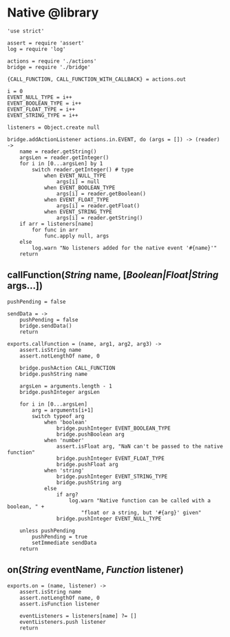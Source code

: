 Native @library
===============

	'use strict'

	assert = require 'assert'
	log = require 'log'

	actions = require './actions'
	bridge = require './bridge'

	{CALL_FUNCTION, CALL_FUNCTION_WITH_CALLBACK} = actions.out

	i = 0
	EVENT_NULL_TYPE = i++
	EVENT_BOOLEAN_TYPE = i++
	EVENT_FLOAT_TYPE = i++
	EVENT_STRING_TYPE = i++

	listeners = Object.create null

	bridge.addActionListener actions.in.EVENT, do (args = []) -> (reader) ->
		name = reader.getString()
		argsLen = reader.getInteger()
		for i in [0...argsLen] by 1
			switch reader.getInteger() # type
				when EVENT_NULL_TYPE
					args[i] = null
				when EVENT_BOOLEAN_TYPE
					args[i] = reader.getBoolean()
				when EVENT_FLOAT_TYPE
					args[i] = reader.getFloat()
				when EVENT_STRING_TYPE
					args[i] = reader.getString()
		if arr = listeners[name]
			for func in arr
				func.apply null, args
		else
			log.warn "No listeners added for the native event '#{name}'"
		return

callFunction(*String* name, [*Boolean|Float|String* args...])
-------------------------------------------------------------

	pushPending = false

	sendData = ->
		pushPending = false
		bridge.sendData()
		return

	exports.callFunction = (name, arg1, arg2, arg3) ->
		assert.isString name
		assert.notLengthOf name, 0

		bridge.pushAction CALL_FUNCTION
		bridge.pushString name

		argsLen = arguments.length - 1
		bridge.pushInteger argsLen

		for i in [0...argsLen]
			arg = arguments[i+1]
			switch typeof arg
				when 'boolean'
					bridge.pushInteger EVENT_BOOLEAN_TYPE
					bridge.pushBoolean arg
				when 'number'
					assert.isFloat arg, "NaN can't be passed to the native function"
					bridge.pushInteger EVENT_FLOAT_TYPE
					bridge.pushFloat arg
				when 'string'
					bridge.pushInteger EVENT_STRING_TYPE
					bridge.pushString arg
				else
					if arg?
						log.warn "Native function can be called with a boolean, " +
							"float or a string, but '#{arg}' given"
					bridge.pushInteger EVENT_NULL_TYPE

		unless pushPending
			pushPending = true
			setImmediate sendData
		return

on(*String* eventName, *Function* listener)
-------------------------------------------

	exports.on = (name, listener) ->
		assert.isString name
		assert.notLengthOf name, 0
		assert.isFunction listener

		eventListeners = listeners[name] ?= []
		eventListeners.push listener
		return
